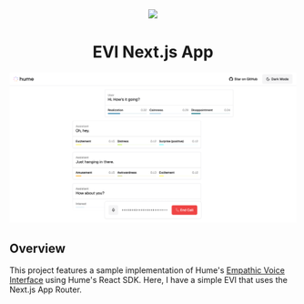 <div align="center">
  <img src="https://storage.googleapis.com/hume-public-logos/hume/hume-banner.png">
  <h1>EVI Next.js App</h1>
</div>

![preview.png](preview.png)

## Overview

This project features a sample implementation of Hume's [Empathic Voice Interface](https://hume.docs.buildwithfern.com/docs/empathic-voice-interface-evi/overview) using Hume's React SDK. Here, I have a simple EVI that uses the Next.js App Router.

